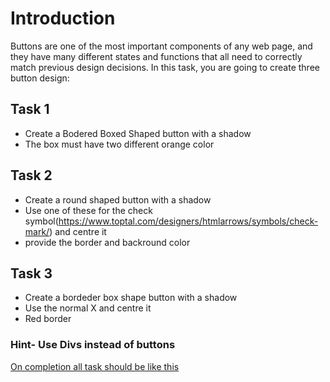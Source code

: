 # Introduction
Buttons are one of the most important components of any web page, and they have many different states and functions that all need to correctly match previous design decisions. In this task, you are going to create three button design:

## Task 1
* Create a Bodered Boxed Shaped button with a shadow
* The box must have two different orange color
## Task 2
* Create a round shaped button with a shadow
* Use one of these for the check symbol(https://www.toptal.com/designers/htmlarrows/symbols/check-mark/) and centre it
* provide the border and backround color

## Task 3
* Create a bordeder box shape button with a shadow
* Use the normal X and centre it
* Red border
### Hint- Use Divs instead of buttons 
[On completion all task should be like this](https://github.com/Quirky30DevFest/Css-Buttons/issues/1)
